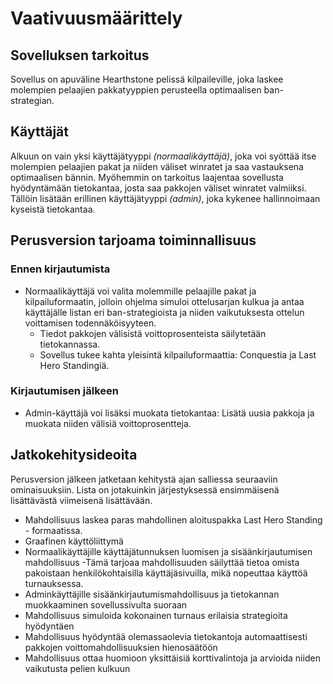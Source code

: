 # Vaativuusmäärittely

## Sovelluksen tarkoitus

Sovellus on apuväline Hearthstone pelissä kilpaileville, joka laskee molempien pelaajien pakkatyyppien perusteella optimaalisen ban-strategian. 

## Käyttäjät

Alkuun on vain yksi käyttäjätyyppi _(normaalikäyttäjä)_, joka voi syöttää itse molempien pelaajien pakat ja niiden väliset winratet ja saa vastauksena optimaalisen bännin. Myöhemmin on tarkoitus laajentaa sovellusta hyödyntämään tietokantaa, josta saa pakkojen väliset winratet valmiiksi. Tällöin lisätään erillinen käyttäjätyyppi _(admin)_, joka kykenee hallinnoimaan kyseistä tietokantaa.

## Perusversion tarjoama toiminnallisuus

### Ennen kirjautumista
- Normaalikäyttäjä voi valita molemmille pelaajille pakat ja kilpailuformaatin, jolloin ohjelma simuloi ottelusarjan kulkua ja antaa käyttäjälle listan eri ban-strategioista ja niiden vaikutuksesta ottelun voittamisen todennäköisyyteen.
  - Tiedot pakkojen välisistä voittoprosenteista säilytetään tietokannassa.
  - Sovellus tukee kahta yleisintä kilpailuformaattia: Conquestia ja Last Hero Standingiä.

### Kirjautumisen jälkeen
- Admin-käyttäjä voi lisäksi muokata tietokantaa: Lisätä uusia pakkoja ja muokata niiden välisiä voittoprosentteja.

## Jatkokehitysideoita
Perusversion jälkeen jatketaan kehitystä ajan salliessa seuraaviin ominaisuuksiin. Lista on jotakuinkin järjestyksessä ensimmäisenä lisättävästä viimeisenä lisättävään.

- Mahdollisuus laskea paras mahdollinen aloituspakka Last Hero Standing - formaatissa.
- Graafinen käyttöliittymä
- Normaalikäyttäjille käyttäjätunnuksen luomisen ja sisäänkirjautumisen mahdollisuus
    -Tämä tarjoaa mahdollisuuden säilyttää tietoa omista pakoistaan henkilökohtaisilla käyttäjäsivuilla, mikä nopeuttaa käyttöä   turnauksessa. 
- Adminkäyttäjille sisäänkirjautumismahdollisuus ja tietokannan muokkaaminen sovellussivulta suoraan
- Mahdollisuus simuloida kokonainen turnaus erilaisia strategioita hyödyntäen
- Mahdollisuus hyödyntää olemassaolevia tietokantoja automaattisesti pakkojen voittomahdollisuuksien hienosäätöön
- Mahdollisuus ottaa huomioon yksittäisiä korttivalintoja ja arvioida niiden vaikutusta pelien kulkuun
